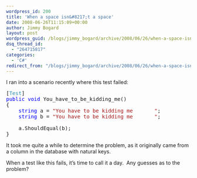```yaml
---
wordpress_id: 200
title: 'When a space isn&#8217;t a space'
date: 2008-06-26T11:15:09+00:00
author: Jimmy Bogard
layout: post
wordpress_guid: /blogs/jimmy_bogard/archive/2008/06/26/when-a-space-isn-t-a-space.aspx
dsq_thread_id:
  - "264715817"
categories:
  - 'C#'
redirect_from: "/blogs/jimmy_bogard/archive/2008/06/26/when-a-space-isn-t-a-space.aspx/"
---
```

I ran into a scenario recently where this test failed:

<pre>[<span style="color: #2b91af">Test</span>]
<span style="color: blue">public void </span>You_have_to_be_kidding_me()
{
    <span style="color: blue">string </span>a = <span style="color: #a31515">"You have to be kidding me       "</span>;
    <span style="color: blue">string </span>b = <span style="color: #a31515">"You have to be kidding me&nbsp;&nbsp;&nbsp;&nbsp;&nbsp;&nbsp; "</span>;

    a.ShouldEqual(b);
}
</pre>

[](http://11011.net/software/vspaste)

It took me quite a while to determine the problem, as it originally came from a column in the database with natural keys.

When a test like this fails, it&#8217;s time to call it a day.&nbsp; Any guesses as to the problem?
